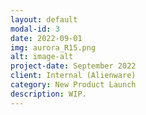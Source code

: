 ```yaml
---
layout: default
modal-id: 3
date: 2022-09-01
img: aurora_R15.png
alt: image-alt
project-date: September 2022
client: Internal (Alienware)
category: New Product Launch
description: WIP.
---
```

